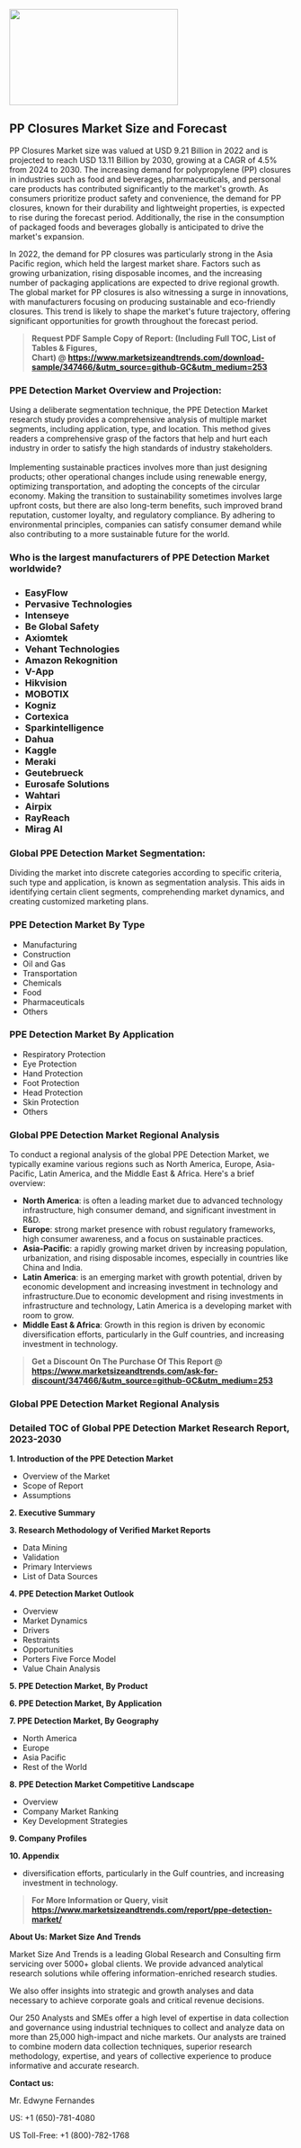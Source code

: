 <p><img class="alignnone size-medium wp-image-20088" src="https://ffe5etoiles.com/wp-content/uploads/2024/12/MST1-300x171.png" alt="" width="300" height="171" /></p><h2>PP Closures Market Size and Forecast</h2><p>PP Closures Market size was valued at USD 9.21 Billion in 2022 and is projected to reach USD 13.11 Billion by 2030, growing at a CAGR of 4.5% from 2024 to 2030. The increasing demand for polypropylene (PP) closures in industries such as food and beverages, pharmaceuticals, and personal care products has contributed significantly to the market's growth. As consumers prioritize product safety and convenience, the demand for PP closures, known for their durability and lightweight properties, is expected to rise during the forecast period. Additionally, the rise in the consumption of packaged foods and beverages globally is anticipated to drive the market's expansion.</p><p>In 2022, the demand for PP closures was particularly strong in the Asia Pacific region, which held the largest market share. Factors such as growing urbanization, rising disposable incomes, and the increasing number of packaging applications are expected to drive regional growth. The global market for PP closures is also witnessing a surge in innovations, with manufacturers focusing on producing sustainable and eco-friendly closures. This trend is likely to shape the market's future trajectory, offering significant opportunities for growth throughout the forecast period.</p></p><blockquote id="" class=""><strong>Request PDF Sample Copy of Report: (Including Full TOC, List of Tables &amp; Figures, Chart)&nbsp;@&nbsp;<strong><a href="https://www.marketsizeandtrends.com/download-sample/347466/&utm_source=github-GC&utm_medium=253" target="_blank">https://www.marketsizeandtrends.com/download-sample/347466/&utm_source=github-GC&utm_medium=253</a></strong></strong></blockquote><h3 id="" class="">PPE Detection Market&nbsp;Overview and Projection:</h3><p id="" class="">Using a deliberate segmentation technique, the PPE Detection Market research study provides a comprehensive analysis of multiple market segments, including application, type, and location. This method gives readers a comprehensive grasp of the factors that help and hurt each industry in order to satisfy the high standards of industry stakeholders. <br /> <br />Implementing sustainable practices involves more than just designing products; other operational changes include using renewable energy, optimizing transportation, and adopting the concepts of the circular economy. Making the transition to sustainability sometimes involves large upfront costs, but there are also long-term benefits, such improved brand reputation, customer loyalty, and regulatory compliance. By adhering to environmental principles, companies can satisfy consumer demand while also contributing to a more sustainable future for the world.</p><h3 id="" class="">Who is the largest manufacturers of&nbsp;PPE Detection Market worldwide?</h3><h3 class=""><p><ul><li>EasyFlow </li><li> Pervasive Technologies </li><li> Intenseye </li><li> Be Global Safety </li><li> Axiomtek </li><li> Vehant Technologies </li><li> Amazon Rekognition </li><li> V-App </li><li> Hikvision </li><li> MOBOTIX </li><li> Kogniz </li><li> Cortexica </li><li> Sparkintelligence </li><li> Dahua </li><li> Kaggle </li><li> Meraki </li><li> Geutebrueck </li><li> Eurosafe Solutions </li><li> Wahtari </li><li> Airpix </li><li> RayReach </li><li> Mirag AI</li></ul></p></h3><h3 id="" class="">Global&nbsp;PPE Detection Market Segmentation:</h3><p id="" class="">Dividing the market into discrete categories according to specific criteria, such type and application, is known as segmentation analysis. This aids in identifying certain client segments, comprehending market dynamics, and creating customized marketing plans.</p><h3 id="" class="">PPE Detection Market&nbsp;By Type</h3><p><p><ul><li>Manufacturing</li><li> Construction</li><li> Oil and Gas</li><li> Transportation</li><li> Chemicals</li><li> Food</li><li> Pharmaceuticals</li><li> Others</p></li></ul></p></p><h3 id="" class="">PPE Detection Market&nbsp;By Application</h3><p class=""><p><ul><li>Respiratory Protection</li><li> Eye Protection</li><li> Hand Protection</li><li> Foot Protection</li><li> Head Protection</li><li> Skin Protection</li><li> Others</li></ul></p></p><h3 id="" class="">Global PPE Detection Market Regional Analysis</h3><p id="" class="">To conduct a regional analysis of the global PPE Detection Market, we typically examine various regions such as North America, Europe, Asia-Pacific, Latin America, and the Middle East &amp; Africa. Here's a brief overview:</p><ul><li><strong>North America</strong>: is often a leading market due to advanced technology infrastructure, high consumer demand, and significant investment in R&amp;D.</li><li><strong>Europe</strong>: strong market presence with robust regulatory frameworks, high consumer awareness, and a focus on sustainable practices.</li><li><strong>Asia-Pacific</strong>: a rapidly growing market driven by increasing population, urbanization, and rising disposable incomes, especially in countries like China and India.</li><li><strong>Latin America</strong>: is an emerging market with growth potential, driven by economic development and increasing investment in technology and infrastructure.Due to economic development and rising investments in infrastructure and technology, Latin America is a developing market with room to grow.</li><li><strong>Middle East &amp; Africa</strong>: Growth in this region is driven by economic diversification efforts, particularly in the Gulf countries, and increasing investment in technology.</li></ul><blockquote id="" class=""><strong>Get a Discount On The Purchase Of This Report @ <strong><a href="https://www.marketsizeandtrends.com/ask-for-discount/347466/&utm_source=github-GC&utm_medium=253" target="_blank">https://www.marketsizeandtrends.com/ask-for-discount/347466/&utm_source=github-GC&utm_medium=253</a></strong></strong></blockquote><h3 id="" class="">Global PPE Detection Market Regional Analysis</h3><h3 id="" class="">Detailed TOC of Global PPE Detection Market Research Report, 2023-2030</h3><p id="" class=""><strong>1. Introduction of the PPE Detection Market</strong></p><ul><li>Overview of the Market</li><li>Scope of Report</li><li>Assumptions</li></ul><p id="" class=""><strong>2. Executive Summary</strong></p><p id="" class=""><strong>3. Research Methodology of Verified Market Reports</strong></p><ul><li>Data Mining</li><li>Validation</li><li>Primary Interviews</li><li>List of Data Sources</li></ul><p id="" class=""><strong>4. PPE Detection Market Outlook</strong></p><ul><li>Overview</li><li>Market Dynamics</li><li>Drivers</li><li>Restraints</li><li>Opportunities</li><li>Porters Five Force Model</li><li>Value Chain Analysis</li></ul><p id="" class=""><strong>5. PPE Detection Market, By Product</strong></p><p id="" class=""><strong>6. PPE Detection Market, By Application</strong></p><p id="" class=""><strong>7. PPE Detection Market, By Geography</strong></p><ul><li>North America</li><li>Europe</li><li>Asia Pacific</li><li>Rest of the World</li></ul><p id="" class=""><strong>8. PPE Detection Market Competitive Landscape</strong></p><ul><li>Overview</li><li>Company Market Ranking</li><li>Key Development Strategies</li></ul><p id="" class=""><strong>9. Company Profiles</strong></p><p id="" class=""><strong>10. Appendix</strong></p><ul><li>diversification efforts, particularly in the Gulf countries, and increasing investment in technology.</li></ul><blockquote id="" class=""><strong>For More Information or Query, visit <strong><strong><a href="https://www.marketsizeandtrends.com/report/ppe-detection-market/" target="_blank">https://www.marketsizeandtrends.com/report/ppe-detection-market/</a></strong></strong></strong></blockquote><p id="" class=""><strong>About Us: Market Size And Trends</strong></p><p id="" class="">Market Size And Trends is a leading Global Research and Consulting firm servicing over 5000+ global clients. We provide advanced analytical research solutions while offering information-enriched research studies.</p><p id="" class="">We also offer insights into strategic and growth analyses and data necessary to achieve corporate goals and critical revenue decisions.</p><p id="" class="">Our 250 Analysts and SMEs offer a high level of expertise in data collection and governance using industrial techniques to collect and analyze data on more than 25,000 high-impact and niche markets. Our analysts are trained to combine modern data collection techniques, superior research methodology, expertise, and years of collective experience to produce informative and accurate research.</p><p id="" class=""><strong>Contact us:</strong></p><p id="" class="">Mr. Edwyne Fernandes</p><p id="" class="">US: +1 (650)-781-4080</p><p id="" class="">US Toll-Free: +1 (800)-782-1768</p>
